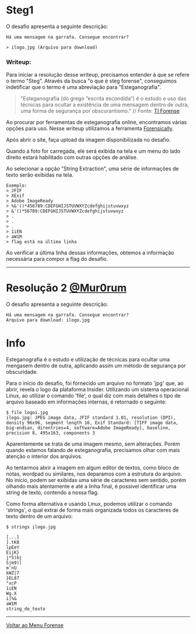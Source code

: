 # Steg1

O desafio apresenta a seguinte descrição:

```
Há uma mensagem na garrafa. Consegue encontrar?

> ilogo.jpg (Arquivo para download)
```

### Writeup:

Para iniciar a resolução desse writeup, precisamos entender à que se refere o termo "Steg". Através da busca "o que é steg forense", conseguimos indetificar que o termo é uma abreviação para "Esteganografia".

> "Esteganografia (do grego “escrita escondida”) é o estudo e uso das técnicas para ocultar a existência de uma mensagem dentro de outra, uma forma de segurança por obscurantismo." // Fonte: [TI Forense](https://www.tiforense.com.br/esteganografia/)

Ao procurar por ferramentas de esteganografia online, encontramos várias opções para uso. Nesse writeup utilizamos a ferramenta [Forensically](https://29a.ch/photo-forensics).

Após abrir o site, faça upload da imagem disponibilizada no desafio.

Quando a foto for carregada, ele será exibida na tela e um menu do lado direito estará habilitado com outras opções de análise.

Ao selecionar a opção "String Extraction", uma série de informações de texto serão exibidas na tela.

```
Exemplo:
> JFIF
> XExif
> Adobe ImageReady
> %&'()*456789:CDEFGHIJSTUVWXYZcdefghijstuvwxyz
> &'()*56789:CDEFGHIJSTUVWXYZcdefghijstuvwxyz
> .
> .
> .
> 1iEN
> aW1M
> flag está na última linha
```

Ao verificar a última linha dessas informações, obtemos a informação necessária para compor a flag do desafio.

---

# Resolução 2 [@Mur0rum](https://github.com/Mur0rum)

O desafio apresenta a seguinte descrição:
```
Há uma mensagem na garrafa. Consegue encontrar?
Arquivo para download: ilogo.jpg
```

# Info
Esteganografia é o estudo e utilização de técnicas para ocultar uma mengasem dentro de outra, aplicando assim um método de segurança por obscuridade.

Para o início do desafio, foi fornecido um arquivo no formato 'jpg' que, ao abrir, revela o logo da plataforma Insider.
Utilizando um sistema operacional Linux, ao utilizar o comando 'file', o qual diz com mais detalhes o tipo de arquivo baseado em informações internas, é retornado o seguinte:

```
$ file logoi.jpg
ilogo.jpg: JPEG image data, JFIF standard 1.01, resolution (DPI), density 96x96, segment length 16, Exif Standard: [TIFF image data, big-endian, direntries=4, software=Adobe ImageReady], baseline, precision 8, 495x163, components 3
```

Aparentemente se trata de uma imagem mesmo, sem alterações. Porém quando estamos falando de esteganografia, precisamos olhar com mais atenção o interior dos arquivos.

Ao tentarmos abrir a imagem em algum editor de textos, como bloco de notas, wordpad ou similares, nos deparamos com a estrutura do arquivo.
No início, podem ser exibidas uma série de caracteres sem sentido, porém olhando mais atentamente e até a linha final, é possível identificar uma string de texto, contendo a nossa flag.

Como forma alternativa e usando Linux, podemos utilizar o comando 'strings', o qual extrai de forma mais organizada todos os caracteres de texto dentro de um arquivo:

```
$ strings ilogo.jpg

[...]
].tK8
lpEeY
EijK}
j*5)bj
Sjm9))
m'nU
kWZ|7
}EL87
"xcP
1iEN
Wg.X
i]%&
aW1M
string_de_texto
```

---

[Voltar ao Menu Forense](https://writeup.insidersec.io/forense)
